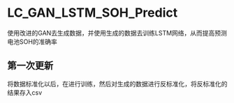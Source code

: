 # LC_GAN_LSTM_SOH_Predict
使用改进的GAN去生成数据，并使用生成的数据去训练LSTM网络，从而提高预测电池SOH的准确率
## 第一次更新
将数据标准化以后，在进行训练，然后对生成的数据进行反标准化，将反标准化的结果存入csv
